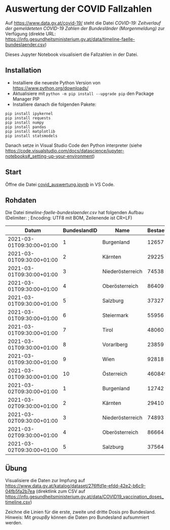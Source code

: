 # Auswertung der COVID Fallzahlen

Auf https://www.data.gv.at/covid-19/ steht die Datei
*COVID-19: Zeitverlauf der gemeldeteten COVID-19 Zahlen der Bundesländer (Morgenmeldung)* zur
Verfügung (direkte URL: https://info.gesundheitsministerium.gv.at/data/timeline-faelle-bundeslaender.csv)

Dieses Jupyter Notebook visualisiert die Fallzahlen in der Datei.

## Installation

- Installiere die neueste Python Version von https://www.python.org/downloads/
- Aktualisiere mit `python -m pip install --upgrade pip` den Package Manager PIP
- Installiere danach die folgenden Pakete:

```text
pip install ipykernel
pip install requests
pip install numpy
pip install pandas
pip install matplotlib
pip install statsmodels
```

Danach setze in Visual Studio Code den Python interpreter (siehe https://code.visualstudio.com/docs/datascience/jupyter-notebooks#_setting-up-your-environment)

## Start

Öffne die Datei [covid_auswertung.ipynb](covid_auswertung.ipynb) in VS Code.

## Rohdaten

Die Datei *timeline-faelle-bundeslaender.csv* hat folgenden Aufbau
(Delimiter: ; Encoding: UTF8 mit BOM, Zeilenende ist CR+LF)

| Datum                     | BundeslandID | Name             | BestaetigteFaelleBundeslaender | Todesfaelle | Genesen | Hospitalisierung | Intensivstation | Testungen | TestungenPCR | TestungenAntigen |
|---------------------------|--------------|------------------|--------------------------------|-------------|---------|------------------|-----------------|-----------|--------------|------------------|
| 2021-03-01T09:30:00+01:00 | 1            | Burgenland       | 12657                          | 239         | 11701   | 43               | 10              | 638575    | 155435       | 483140           |
| 2021-03-01T09:30:00+01:00 | 2            | Kärnten          | 29225                          | 683         | 27316   | 96               | 15              | 675557    | 217933       | 457624           |
| 2021-03-01T09:30:00+01:00 | 3            | Niederösterreich | 74538                          | 1350        | 67900   | 349              | 82              | 3400756   | 1141984      | 2258772          |
| 2021-03-01T09:30:00+01:00 | 4            | Oberösterreich   | 86409                          | 1515        | 82567   | 120              | 20              | 2162517   | 546777       | 1615740          |
| 2021-03-01T09:30:00+01:00 | 5            | Salzburg         | 37327                          | 493         | 35318   | 71               | 15              | 823353    | 274598       | 548755           |
| 2021-03-01T09:30:00+01:00 | 6            | Steiermark       | 55956                          | 1747        | 51265   | 200              | 35              | 1758065   | 503274       | 1254791          |
| 2021-03-01T09:30:00+01:00 | 7            | Tirol            | 48060                          | 579         | 46304   | 81               | 21              | 1521757   | 579890       | 941867           |
| 2021-03-01T09:30:00+01:00 | 8            | Vorarlberg       | 23859                          | 274         | 23199   | 30               | 7               | 825612    | 298572       | 527040           |
| 2021-03-01T09:30:00+01:00 | 9            | Wien             | 92818                          | 1694        | 86446   | 363              | 85              | 3197153   | 1677203      | 1519950          |
| 2021-03-01T09:30:00+01:00 | 10           | Österreich       | 460849                         | 8574        | 432016  | 1353             | 290             | 15003345  | 5395666      | 9607679          |
| 2021-03-02T09:30:00+01:00 | 1            | Burgenland       | 12742                          | 240         | 11748   | 46               | 10              | 645941    | 155933       | 490008           |
| 2021-03-02T09:30:00+01:00 | 2            | Kärnten          | 29410                          | 686         | 27446   | 91               | 16              | 704089    | 219190       | 484899           |
| 2021-03-02T09:30:00+01:00 | 3            | Niederösterreich | 74893                          | 1357        | 68352   | 381              | 78              | 3471229   | 1147138      | 2324091          |
| 2021-03-02T09:30:00+01:00 | 4            | Oberösterreich   | 86664                          | 1518        | 82820   | 130              | 16              | 2241062   | 548394       | 1692668          |
| 2021-03-02T09:30:00+01:00 | 5            | Salzburg         | 37564                          | 496         | 35417   | 73               | 15              | 847370    | 275923       | 571447           |

## Übung

Visualisiere die Daten zur Impfung auf https://www.data.gv.at/katalog/dataset/276ffd1e-efdd-42e2-b6c9-04fb5fa2b7ea
(direktlink zum CSV auf https://info.gesundheitsministerium.gv.at/data/COVID19_vaccination_doses_timeline.csv)

Zeichne die Linien für die erste, zweite und dritte Dosis pro Bundesland. Hinweis: Mit *groupBy*
können die Daten pro Bundesland aufsummiert werden.
